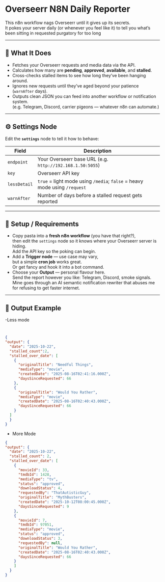 # Overseerr N8N Daily Reporter 

This n8n workflow nags Overseerr until it gives up its secrets.  
It pokes your server daily (or whenever you feel like it) to tell you what’s been sitting in requested purgatory for too long

---

## 🧠 What It Does

- Fetches your Overseerr requests and media data via the API.  
- Calculates how many are **pending**, **approved**, **available**, and **stalled**.  
- Cross-checks stalled items to see how long they’ve been hanging around.  
- Ignores new requests until they’ve aged beyond your patience (`warnAfter` days).  
- Outputs clean JSON you can feed into another workflow or notification system.  
  (e.g. Telegram, Discord, carrier pigeons — whatever n8n can automate.)

---

## ⚙️ Settings Node

Edit the **`settings`** node to tell it how to behave:

| Field | Description |
|-------|--------------|
| `endpoint` | Your Overseerr base URL (e.g. `http://192.168.1.50:5055`) |
| `key` | Overseerr API key |
| `lessDetail` | `true` = light mode using `/media`; `false` = heavy mode using `/request` |
| `warnAfter` | Number of days before a stalled request gets reported |

---

## 🧰 Setup / Requirements

- Copy pasta into a **fresh n8n workflow** (you have that right?),  
  then edit the `settings` node so it knows where your Overseerr server is hiding.  
  Add the API key so the poking can begin.  
- Add a **Trigger node** — use case may vary,  
  but a simple **cron job** works great.  
  Or get fancy and hook it into a bot command.  
- Choose your **Output** — personal flavour here.  
  Send the report however you like: Telegram, Discord, smoke signals.  
  Mine goes through an AI semantic notification rewriter that abuses me  
  for refusing to get faster internet.

---

## 💬 Output Example

-Less mode
```json


{
"output": {
  "date": "2025-10-22",
  "stalled_count":2,
  "stalled_over_date": [
    {
      "originalTitle": "Needful Things",
      "mediaType": "movie",
      "createdDate": "2025-08-16T02:41:16.000Z",
      "daysSinceRequested": 66
    },
    {
      "originalTitle": "Would You Rather",
      "mediaType": "movie",
      "createdDate": "2025-08-16T02:40:43.000Z",
      "daysSinceRequested": 66
    }
  ]
  }
}
```

- More Mode
```json
{
"output": {
  "date": "2025-10-22",
  "stalled_count": 2,
  "stalled_over_date": [
    {
      "movieId": 33,
      "tmdbId": 1428,
      "mediaType": "tv",
      "status": "approved",
      "downloadStatus": 4,
      "requestedBy": "ThatAutisticGuy",
      "originalTitle": "MythBusters",
      "createdDate": "2025-10-12T08:00:45.000Z",
      "daysSinceRequested": 9
    },
    {
      "movieId": 7,
      "tmdbId": 97051,
      "mediaType": "movie",
      "status": "approved",
      "downloadStatus": 3,
      "requestedBy": null,
      "originalTitle": "Would You Rather",
      "createdDate": "2025-08-16T02:40:43.000Z",
      "daysSinceRequested": 66
    }
    ]
  }
}
